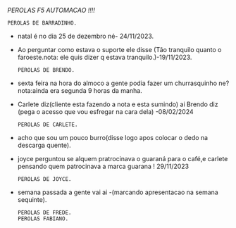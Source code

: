 *PEROLAS F5 AUTOMACAO !!!!*
     

    PEROLAS DE BARRADINHO.
* natal é no dia 25 de dezembro né- 24/11/2023.
* Ao perguntar como estava o suporte ele disse (Tão tranquilo quanto o faroeste.nota: ele quis dizer q estava tranquilo.)-19/11/2023.

      PEROLAS DE BRENDO.
* sexta feira na hora do almoco a gente podia fazer um churrasquinho ne?nota:ainda era segunda 9 horas da manha.
* Carlete diz(cliente esta fazendo a nota e esta sumindo) ai Brendo diz (pega o acesso que vou esfregar na cara dela) -08/02/2024

      PEROLAS DE CARLETE.
* acho que sou um pouco burro(disse logo apos colocar o dedo na descarga quente).
* joyce perguntou se alquem  pratrocinava o guaraná para o café,e carlete pensando quem patrocinava a marca guarana ! 29/11/2023

      PEROLAS DE JOYCE.
* semana passada a gente vai ai -(marcando apresentacao na semana sequinte).

      PEROLAS DE FREDE.
      PEROLAS FABIANO. 









  

